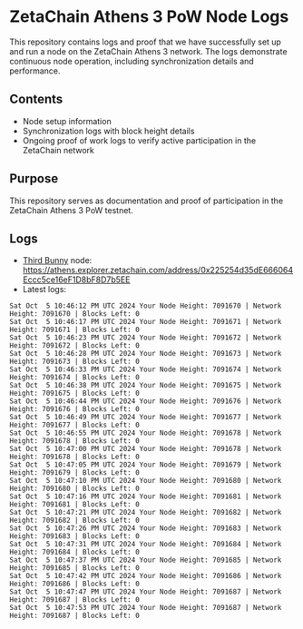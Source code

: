 # ZetaChain Athens 3 PoW Node Logs
This repository contains logs and proof that we have successfully set up and run a node on the ZetaChain Athens 3 network. The logs demonstrate continuous node operation, including synchronization details and performance.

## Contents
- Node setup information
- Synchronization logs with block height details
- Ongoing proof of work logs to verify active participation in the ZetaChain network

## Purpose
This repository serves as documentation and proof of participation in the ZetaChain Athens 3 PoW testnet.

## Logs

- [Third Bunny](https://thirdbunny.xyz/) node: https://athens.explorer.zetachain.com/address/0x225254d35dE666064Eccc5ce16eF1D8bF8D7b5EE
- Latest logs:
```
Sat Oct  5 10:46:12 PM UTC 2024 Your Node Height: 7091670 | Network Height: 7091670 | Blocks Left: 0
Sat Oct  5 10:46:17 PM UTC 2024 Your Node Height: 7091671 | Network Height: 7091671 | Blocks Left: 0
Sat Oct  5 10:46:23 PM UTC 2024 Your Node Height: 7091672 | Network Height: 7091672 | Blocks Left: 0
Sat Oct  5 10:46:28 PM UTC 2024 Your Node Height: 7091673 | Network Height: 7091673 | Blocks Left: 0
Sat Oct  5 10:46:33 PM UTC 2024 Your Node Height: 7091674 | Network Height: 7091674 | Blocks Left: 0
Sat Oct  5 10:46:38 PM UTC 2024 Your Node Height: 7091675 | Network Height: 7091675 | Blocks Left: 0
Sat Oct  5 10:46:44 PM UTC 2024 Your Node Height: 7091676 | Network Height: 7091676 | Blocks Left: 0
Sat Oct  5 10:46:49 PM UTC 2024 Your Node Height: 7091677 | Network Height: 7091677 | Blocks Left: 0
Sat Oct  5 10:46:55 PM UTC 2024 Your Node Height: 7091678 | Network Height: 7091678 | Blocks Left: 0
Sat Oct  5 10:47:00 PM UTC 2024 Your Node Height: 7091678 | Network Height: 7091678 | Blocks Left: 0
Sat Oct  5 10:47:05 PM UTC 2024 Your Node Height: 7091679 | Network Height: 7091679 | Blocks Left: 0
Sat Oct  5 10:47:10 PM UTC 2024 Your Node Height: 7091680 | Network Height: 7091680 | Blocks Left: 0
Sat Oct  5 10:47:16 PM UTC 2024 Your Node Height: 7091681 | Network Height: 7091681 | Blocks Left: 0
Sat Oct  5 10:47:21 PM UTC 2024 Your Node Height: 7091682 | Network Height: 7091682 | Blocks Left: 0
Sat Oct  5 10:47:26 PM UTC 2024 Your Node Height: 7091683 | Network Height: 7091683 | Blocks Left: 0
Sat Oct  5 10:47:31 PM UTC 2024 Your Node Height: 7091684 | Network Height: 7091684 | Blocks Left: 0
Sat Oct  5 10:47:37 PM UTC 2024 Your Node Height: 7091685 | Network Height: 7091685 | Blocks Left: 0
Sat Oct  5 10:47:42 PM UTC 2024 Your Node Height: 7091686 | Network Height: 7091686 | Blocks Left: 0
Sat Oct  5 10:47:47 PM UTC 2024 Your Node Height: 7091687 | Network Height: 7091687 | Blocks Left: 0
Sat Oct  5 10:47:53 PM UTC 2024 Your Node Height: 7091687 | Network Height: 7091687 | Blocks Left: 0
```
